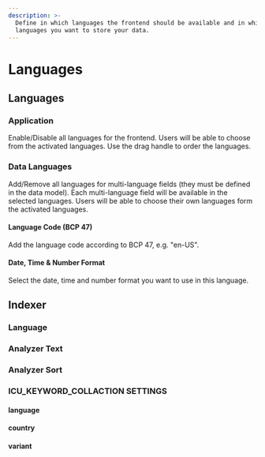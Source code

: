 ```yaml
---
description: >-
  Define in which languages the frontend should be available and in which
  languages you want to store your data.
---
```


# Languages

## Languages

### Application

Enable/Disable all languages for the frontend. Users will be able to choose from the activated languages. Use the drag handle to order the languages.



### Data Languages

Add/Remove all languages for multi-language fields (they must be defined in the data model). Each multi-language field will be available in the selected languages. Users will be able to choose their own languages form the activated languages.

#### Language Code (BCP 47)

Add the language code according to BCP 47, e.g. "en-US".&#x20;

#### Date, Time & Number Format

Select the date, time and number format you want to use in this language.



## Indexer

### Language

### Analyzer Text

### Analyzer Sort



### ICU\_KEYWORD\_COLLACTION SETTINGS

#### language

#### country

#### variant

